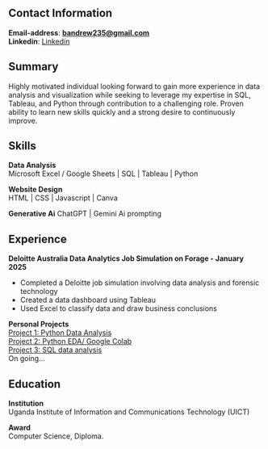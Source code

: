 ## Contact Information
**Email-address**: **bandrew235@gmail.com** <br>
**Linkedin**: [Linkedin](https://www.linkedin.com/in/bisaso-andrew-800392217) <br>

## Summary
Highly motivated individual looking forward to gain more experience in data analysis and visualization while seeking to leverage my expertise in SQL, Tableau, and Python through contribution to a challenging role. 
Proven ability to learn new skills quickly and a strong desire to continuously improve.

## Skills
**Data Analysis** <br>
Microsoft Excel / Google Sheets | SQL | Tableau | Python

**Website Design** <br>
HTML | CSS | Javascript | Canva

**Generative Ai**
ChatGPT | Gemini Ai prompting

## Experience <br>

**Deloitte Australia Data Analytics Job Simulation on Forage - January 2025**

 * Completed a Deloitte job simulation involving data analysis and forensic
   technology 
 * Created a data dashboard using Tableau 
 * Used Excel to classify data and draw business conclusions

**Personal Projects** <br>
[Project 1: Python Data Analysis](https://github.com/Andrew235-art/Python_data_analysis) <br>
[Project 2: Python EDA/ Google Colab](https://colab.research.google.com/drive/12KjZQx_8DH0qMRBdhrm_sOc6woKl3Ftz?usp=sharing)<br>
[Project 3: SQL data analysis](https://github.com/Andrew235-art/sql_data_analysis) <br>
On going...
 
## Education
**Institution** <br>
Uganda Institute of Information and Communications Technology (UICT) 

**Award** <br>
Computer Science, Diploma.
